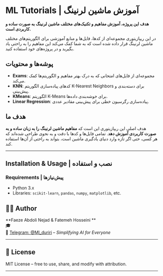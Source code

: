 # ML Tutorials | آموزش ماشین لرنینگ

**هدف این پروژه، آموزش مفاهیم و تکنیک‌های مختلف ماشین لرنینگ به صورت ساده و کاربردی است.**

در این ریپازیتوری مجموعه‌ای از کدها، فایل‌ها و منابع آموزشی برای الگوریتم‌های مختلف ماشین لرنینگ قرار داده شده است که به شما کمک می‌کند این مفاهیم را به راحتی یاد بگیرید و در پروژه‌های خود استفاده کنید.

## پوشه‌ها و محتویات
- **Exams**: مجموعه‌ای از فایل‌های امتحانی که به درک بهتر مفاهیم و الگوریتم‌ها کمک می‌کند.
- **KNN**: کدهای پیاده‌سازی الگوریتم K-Nearest Neighbors برای دسته‌بندی و پیش‌بینی.
- **KMeans**: الگوریتم K-Means برای خوشه‌بندی داده‌ها.
- **Linear Regression**: پیاده‌سازی رگرسیون خطی برای پیش‌بینی مقادیر عددی.

## هدف ما
هدف اصلی این ریپازیتوری این است که **مفاهیم ماشین لرنینگ را به زبان ساده و به صورت کاربردی آموزش دهد**. تمامی فایل‌ها و کدها با دقت و به نحوی طراحی شده‌اند که هر کسی، حتی اگر تازه وارد دنیای یادگیری ماشین است، بتواند به راحتی از آن‌ها استفاده کند.

---

## Installation & Usage | نصب و استفاده

### Requirements | پیش‌نیازها
- Python 3.x
- Libraries: `scikit-learn`, `pandas`, `numpy`, `matplotlib`, etc.



## 🙋‍♀️ Author

**Faeze Abdoli Nejad   & Fatemeh Hosseini **  
🎓  
📢 [Telegram: @Ml_duriri](https://t.me/Ml_duriri) – *Simplifying AI for Everyone*

---

## 📄 License

MIT License – free to use, share, and modify with attribution.

---


